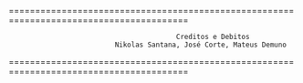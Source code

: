========================================================================================

                                             Creditos e Debitos
                              Nikolas Santana, José Corte, Mateus Demuno

========================================================================================
